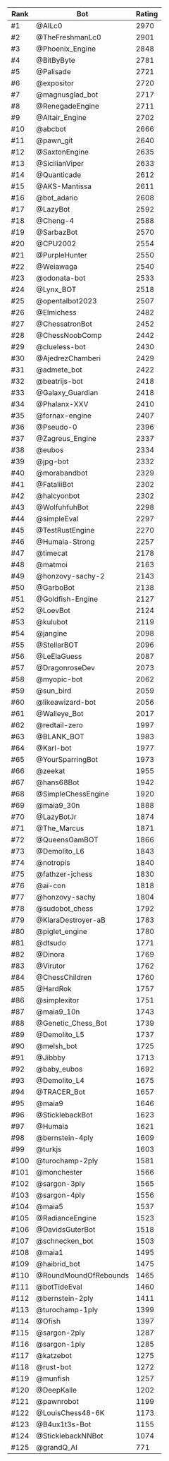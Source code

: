 Rank|Bot|Rating
---|---|---
#1|@AILc0|2970
#2|@TheFreshmanLc0|2901
#3|@Phoenix_Engine|2848
#4|@BitByByte|2781
#5|@Palisade|2721
#6|@expositor|2720
#7|@magnusglad_bot|2717
#8|@RenegadeEngine|2711
#9|@Altair_Engine|2702
#10|@abcbot|2666
#11|@pawn_git|2640
#12|@SaxtonEngine|2635
#13|@SicilianViper|2633
#14|@Quanticade|2612
#15|@AKS-Mantissa|2611
#16|@bot_adario|2608
#17|@LazyBot|2592
#18|@Cheng-4|2588
#19|@SarbazBot|2570
#20|@CPU2002|2554
#21|@PurpleHunter|2550
#22|@Weiawaga|2540
#23|@odonata-bot|2533
#24|@Lynx_BOT|2518
#25|@opentalbot2023|2507
#26|@Elmichess|2482
#27|@ChessatronBot|2452
#28|@ChessNoobComp|2442
#29|@clueless-bot|2430
#30|@AjedrezChamberi|2429
#31|@admete_bot|2422
#32|@beatrijs-bot|2418
#33|@Galaxy_Guardian|2418
#34|@Phalanx-XXV|2410
#35|@fornax-engine|2407
#36|@Pseudo-0|2396
#37|@Zagreus_Engine|2337
#38|@eubos|2334
#39|@jpg-bot|2332
#40|@morabandbot|2329
#41|@FataliiBot|2302
#42|@halcyonbot|2302
#43|@WolfuhfuhBot|2298
#44|@simpleEval|2297
#45|@TestRustEngine|2270
#46|@Humaia-Strong|2257
#47|@timecat|2178
#48|@matmoi|2163
#49|@honzovy-sachy-2|2143
#50|@GarboBot|2138
#51|@Goldfish-Engine|2127
#52|@LoevBot|2124
#53|@kulubot|2119
#54|@jangine|2098
#55|@StellarBOT|2096
#56|@LeElaGuess|2087
#57|@DragonroseDev|2073
#58|@myopic-bot|2062
#59|@sun_bird|2059
#60|@likeawizard-bot|2056
#61|@Walleye_Bot|2017
#62|@redtail-zero|1997
#63|@BLANK_BOT|1983
#64|@Karl-bot|1977
#65|@YourSparringBot|1973
#66|@zeekat|1955
#67|@hans68Bot|1942
#68|@SimpleChessEngine|1920
#69|@maia9_30n|1888
#70|@LazyBotJr|1874
#71|@The_Marcus|1871
#72|@QueensGamBOT|1866
#73|@Demolito_L6|1843
#74|@notropis|1840
#75|@fathzer-jchess|1830
#76|@ai-con|1818
#77|@honzovy-sachy|1804
#78|@sudobot_chess|1792
#79|@KlaraDestroyer-aB|1783
#80|@piglet_engine|1780
#81|@dtsudo|1771
#82|@Dinora|1769
#83|@Virutor|1762
#84|@ChessChildren|1760
#85|@HardRok|1757
#86|@simplexitor|1751
#87|@maia9_10n|1743
#88|@Genetic_Chess_Bot|1739
#89|@Demolito_L5|1737
#90|@melsh_bot|1725
#91|@Jibbby|1713
#92|@baby_eubos|1692
#93|@Demolito_L4|1675
#94|@TRACER_Bot|1657
#95|@maia9|1646
#96|@SticklebackBot|1623
#97|@Humaia|1621
#98|@bernstein-4ply|1609
#99|@turkjs|1603
#100|@turochamp-2ply|1581
#101|@monchester|1566
#102|@sargon-3ply|1565
#103|@sargon-4ply|1556
#104|@maia5|1537
#105|@RadianceEngine|1523
#106|@DavidsGuterBot|1518
#107|@schnecken_bot|1503
#108|@maia1|1495
#109|@haibrid_bot|1475
#110|@RoundMoundOfRebounds|1465
#111|@botTideEval|1460
#112|@bernstein-2ply|1411
#113|@turochamp-1ply|1399
#114|@Ofish|1397
#115|@sargon-2ply|1287
#116|@sargon-1ply|1285
#117|@katzebot|1275
#118|@rust-bot|1272
#119|@munfish|1257
#120|@DeepKalle|1202
#121|@pawnrobot|1199
#122|@LouisChess48-6K|1173
#123|@B4ux1t3s-Bot|1155
#124|@SticklebackNNBot|1074
#125|@grandQ_AI|771
